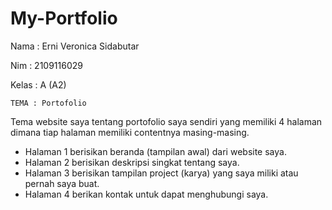 # My-Portfolio

Nama  : Erni Veronica Sidabutar

Nim   : 2109116029

Kelas : A (A2)

`TEMA : Portofolio`

Tema website saya tentang portofolio saya sendiri yang memiliki 4 halaman dimana tiap halaman memiliki contentnya masing-masing.
 - Halaman 1 berisikan beranda (tampilan awal) dari website saya.
 - Halaman 2 berisikan deskripsi singkat tentang saya. 
 - Halaman 3 berisikan tampilan project (karya) yang saya miliki atau pernah saya buat.
 - Halaman 4 berikan kontak untuk dapat menghubungi saya. 
